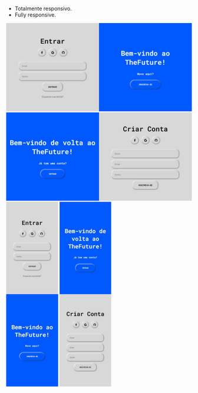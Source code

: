 * Totalmente responsivo.
* Fully responsive.

<img src="/image/sign_in.jpeg"></img>
<img src="/image/sign_up.jpeg"></img>
<img height="500em" src="/image/sign_in_mobile.jpeg"></img>
<img height="500em" src="/image/sign_up_mobilee.jpeg"></img>